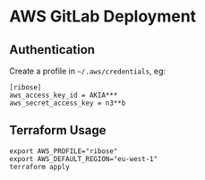 # AWS GitLab Deployment

## Authentication

Create a profile in `~/.aws/credentials`, eg:
```
[ribose]
aws_access_key_id = AKIA***
aws_secret_access_key = n3**b
```

## Terraform Usage

```
export AWS_PROFILE="ribose"
export AWS_DEFAULT_REGION="eu-west-1"
terraform apply
```
